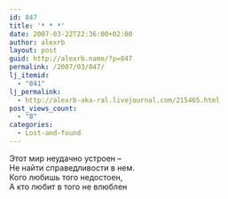 ```yaml
---
id: 847
title: '* * *'
date: 2007-03-22T22:36:00+02:00
author: alexrb
layout: post
guid: http://alexrb.name/?p=847
permalink: /2007/03/847/
lj_itemid:
  - "841"
lj_permalink:
  - http://alexrb-aka-ral.livejournal.com/215465.html
post_views_count:
  - "8"
categories:
  - Lost-and-found
---
```

Этот мир неудачно устроен &#8211;  
Не найти справедливости в нем.  
Кого любишь того недостоен,  
А кто любит в того не влюблен